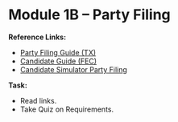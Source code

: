 # Module 1B – Party Filing

**Reference Links:**
- [Party Filing Guide (TX)](https://www.sos.state.tx.us/elections/candidates/guide/2024/lib-green-nom2024.shtml)
- [Candidate Guide (FEC)](https://www.fec.gov/resources/cms-content/documents/policy-guidance/candgui.pdf)
- [Candidate Simulator Party Filing](https://www.bernardjohnson4congress.com/party_filing_test_mode)

**Task:**
- Read links.
- Take Quiz on Requirements.
